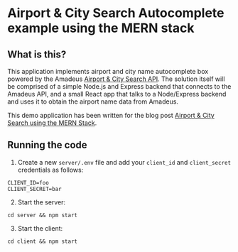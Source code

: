 # Airport & City Search Autocomplete example using the MERN stack

## What is this?

This application implements airport and city name autocomplete box powered by the Amadeus [Airport & City Search API](https://developers.amadeus.com/self-service/category/air/api-doc/airport-and-city-search). The solution itself will be comprised of a simple Node.js and Express backend that connects to the Amadeus API, and a small React app that talks to a Node/Express backend and uses it to obtain the airport name data from Amadeus.

This demo application has been written for the blog post [Airport & City Search using the MERN Stack](https://developers.amadeus.com/blog/airport-autocomplete-app-with-the-mern-stack). 

## Running the code

1. Create a new `server/.env` file and add your `client_id` and `client_secret` credentials as follows:

```
CLIENT_ID=foo
CLIENT_SECRET=bar
```

2. Start the server:

```
cd server && npm start
```

3. Start the client:

```
cd client && npm start
```


